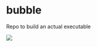 # bubble
Repo to build an actual executable

![](https://avatars1.githubusercontent.com/u/34724628?s=200&v=4)
